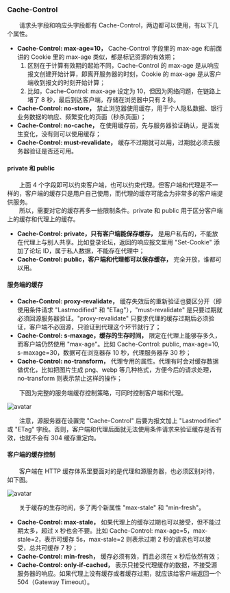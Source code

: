 ### Cache-Control
　　请求头字段和响应头字段都有 Cache-Control，两边都可以使用，有以下几个属性。

- **Cache-Control: max-age=10，** Cache-Control 字段里的 max-age 和前面讲的 Cookie 里的 max-age 类似，都是标记资源的有效期；
    1. 区别在于计算有效期的起始不同，Cache-Control 的 max-age 是从响应报文创建开始计算，即离开服务器的时刻，Cookie 的 max-age 是从客户端收到报文的时刻开始计算；
    2. 比如，Cache-Control: max-age 设定为 10，但因为网络问题，在链路上堵了 8 秒，最后到达客户端，存储在浏览器中只有 2 秒。
- **Cache-Control: no-store，** 禁止浏览器使用缓存，用于个人隐私数据、银行业务数据的响应、频繁变化的页面（秒杀页面）；
- **Cache-Control: no-cache，** 在使用缓存前，先与服务器验证确认，是否发生变化，没有则可以使用缓存；
- **Cache-Control: must-revalidate，** 缓存不过期就可以用，过期就必须去服务器验证是否还可用。

#### private 和 public
　　上面 4 个字段即可以约束客户端，也可以约束代理。但客户端和代理是不一样的，客户端的缓存只是用户自己使用，而代理的缓存可能会为非常多的客户端提供服务。<br />
　　所以，需要对它的缓存再多一些限制条件。private 和 public 用于区分客户端上的缓存和代理上的缓存。

- **Cache-Control: private，只有客户端能保存缓存，** 是用户私有的，不能放在代理上与别人共享。比如登录论坛，返回的响应报文里用 "Set-Cookie" 添加了论坛 ID，属于私人数据，不能存在代理中；
- **Cache-Control: public，客户端和代理都可以保存缓存，** 完全开放，谁都可以用。

#### 服务端的缓存

- **Cache-Control: proxy-revalidate，** 缓存失效后的重新验证也要区分开（即使用条件请求 "Lastmodified" 和 "ETag"），"must-revalidate" 是只要过期就必须回源服务器验证。"proxy-revalidate" 只要求代理的缓存过期后必须验证，客户端不必回源，只验证到代理这个环节就行了；
- **Cache-Control: s-maxage，缓存的生存时间，** 限定在代理上能够存多久，而客户端仍然使用 "max-age"。比如 Cache-Control: public, max-age=10, s-maxage=30，数据可在浏览器存 10 秒，代理服务器存 30 秒；
- **Cache-Control: no-transform，** 代理专用的属性。代理有时会对缓存数据做优化，比如把图片生成 png、webp 等几种格式，方便今后的请求处理，no-transform 则表示禁止这样的操作；

　　下图为完整的服务端缓存控制策略，可同时控制客户端和代理。

![avatar](photo_3.png)

　　注意，源服务器在设置完 "Cache-Control" 后要为报文加上 "Lastmodified" 或 "ETag" 字段。否则，客户端和代理后面就无法使用条件请求来验证缓存是否有效，也就不会有 304 缓存重定向。

#### 客户端的缓存控制
　　客户端在 HTTP 缓存体系里要面对的是代理和源服务器，也必须区别对待，如下图。

![avatar](photo_4.png)

　　关于缓存的生存时间，多了两个新属性 "max-stale" 和 "min-fresh"。

- **Cache-Control: max-stale，** 如果代理上的缓存过期也可以接受，但不能过期太多，超过 x 秒也会不要。比如 Cache-Control: max-age=5，max-stale=2，表示可缓存 5s，max-stale=2 则表示过期 2 秒的请求也可以接受，总共可缓存 7 秒；
- **Cache-Control: min-fresh，** 缓存必须有效，而且必须在 x 秒后依然有效；
- **Cache-Control: only-if-cached，** 表示只接受代理缓存的数据，不接受源服务器的响应。如果代理上没有缓存或者缓存过期，就应该给客户端返回一个504（Gateway Timeout）。
